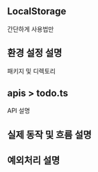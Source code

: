 ## LocalStorage

간단하게 사용법만

## 환경 설정 설명

패키지 및 디렉토리

## apis > todo.ts

API 설명

## 실제 동작 및 흐름 설명

## 예외처리 설명
